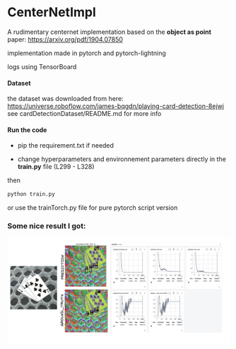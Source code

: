 # CenterNetImpl
A rudimentary centernet implementation based on the **object as point** paper: https://arxiv.org/pdf/1904.07850

implementation made in pytorch and pytorch-lightning

logs using TensorBoard

#### Dataset

the dataset was downloaded from here: https://universe.roboflow.com/james-bqgdn/playing-card-detection-8ejwj
see cardDetectionDataset/README.md for more info

#### Run the code

- pip the requirement.txt if needed

- change hyperparameters and environnement parameters directly in the **train.py** file (L299 - L328)

then 
```bash
python train.py
```

or use the trainTorch.py file for pure pytorch script version


### Some nice result I got:

![Alt text](./.images/results.png)
